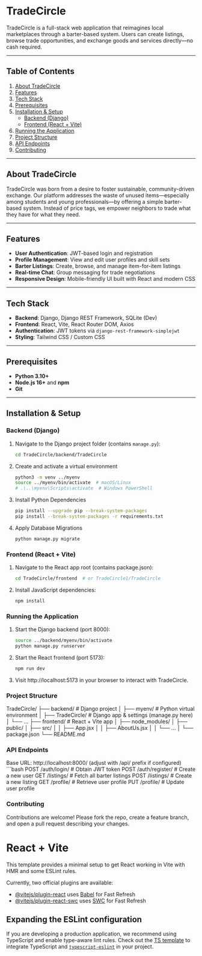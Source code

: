 # TradeCircle

TradeCircle is a full-stack web application that reimagines local marketplaces through a barter-based system. Users can create listings, browse trade opportunities, and exchange goods and services directly—no cash required.

---

## Table of Contents
1. [About TradeCircle](#about-tradecircle)  
2. [Features](#features)  
3. [Tech Stack](#tech-stack)  
4. [Prerequisites](#prerequisites)  
5. [Installation & Setup](#installation--setup)  
    - [Backend (Django)](#backend-django)  
    - [Frontend (React + Vite)](#frontend-react--vite)  
6. [Running the Application](#running-the-application)  
7. [Project Structure](#project-structure)  
8. [API Endpoints](#api-endpoints)  
9. [Contributing](#contributing)  
---

## About TradeCircle

TradeCircle was born from a desire to foster sustainable, community-driven exchange. Our platform addresses the waste of unused items—especially among students and young professionals—by offering a simple barter-based system. Instead of price tags, we empower neighbors to trade what they have for what they need.

---

## Features

- **User Authentication**: JWT-based login and registration  
- **Profile Management**: View and edit user profiles and skill sets  
- **Barter Listings**: Create, browse, and manage item-for-item listings  
- **Real-time Chat**: Group messaging for trade negotiations  
- **Responsive Design**: Mobile-friendly UI built with React and modern CSS  

---

## Tech Stack

- **Backend**: Django, Django REST Framework, SQLite (Dev)  
- **Frontend**: React, Vite, React Router DOM, Axios  
- **Authentication**: JWT tokens via `django-rest-framework-simplejwt`  
- **Styling**: Tailwind CSS / Custom CSS  

---

## Prerequisites

- **Python 3.10+**  
- **Node.js 16+** and **npm**  
- **Git**  

---

## Installation & Setup

### Backend (Django)

1. Navigate to the Django project folder (contains `manage.py`):  
   ```bash
   cd TradeCircle/backend/TradeCircle

2. Create and activate a virtual environment
    ```bash
    python3 -m venv ../myenv
    source ../myenv/bin/activate  # macOS/Linux
    # .\..\myenv\Scripts\activate  # Windows PowerShell

3. Install Python Dependencies
    ```bash
    pip install --upgrade pip --break-system-packages
    pip install --break-system-packages -r requirements.txt

4. Apply Database Migrations
    ```bash
    python manage.py migrate

### Frontend (React + Vite)
1.	Navigate to the React app root (contains package.json):
    ```bash
    cd TradeCircle/frontend  # or TradeCircle1/TradeCircle

2.	Install JavaScript dependencies:
    ```bash
    npm install

### Running the Application
1.	Start the Django backend (port 8000):
    ```bash
    source ../backend/myenv/bin/activate
    python manage.py runserver

2.	Start the React frontend (port 5173):
    ```bash
    npm run dev

3.	Visit http://localhost:5173 in your browser to interact with TradeCircle.

### Project Structure

TradeCircle/
├── backend/               # Django project
│   ├── myenv/             # Python virtual environment
│   ├── TradeCircle/       # Django app & settings (manage.py here)
│   └── ...
├── frontend/              # React + Vite app
│   ├── node_modules/
│   ├── public/
│   ├── src/
│   │   ├── App.jsx
│   │   ├── AboutUs.jsx
│   │   └── ...
│   └── package.json
└── README.md

### API Endpoints
Base URL: http://localhost:8000/ (adjust with /api/ prefix if configured)
    ```bash
    POST   /auth/login/        # Obtain JWT token
    POST   /auth/register/     # Create a new user
    GET    /listings/          # Fetch all barter listings
    POST   /listings/          # Create a new listing
    GET    /profile/           # Retrieve user profile
    PUT    /profile/           # Update user profile

### Contributing 
Contributions are welcome! Please fork the repo, create a feature branch, and open a pull request describing your changes.

# React + Vite

This template provides a minimal setup to get React working in Vite with HMR and some ESLint rules.

Currently, two official plugins are available:

- [@vitejs/plugin-react](https://github.com/vitejs/vite-plugin-react/blob/main/packages/plugin-react/README.md) uses [Babel](https://babeljs.io/) for Fast Refresh
- [@vitejs/plugin-react-swc](https://github.com/vitejs/vite-plugin-react-swc) uses [SWC](https://swc.rs/) for Fast Refresh

## Expanding the ESLint configuration

If you are developing a production application, we recommend using TypeScript and enable type-aware lint rules. Check out the [TS template](https://github.com/vitejs/vite/tree/main/packages/create-vite/template-react-ts) to integrate TypeScript and [`typescript-eslint`](https://typescript-eslint.io) in your project.
